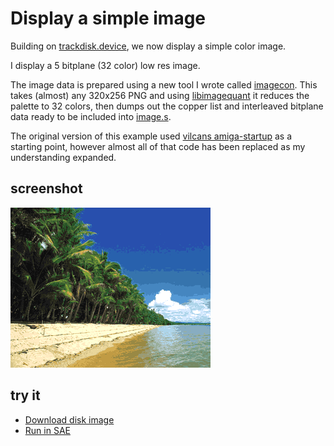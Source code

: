 Display a simple image
======================

Building on [trackdisk.device](../000.trackdisk), we now display a simple color image.

I display a 5 bitplane (32 color) low res image.

The image data is prepared using a new tool I wrote called [imagecon](../tools/imagecon/imagecon.c). This takes (almost) any 320x256 PNG and using [libimagequant](https://pngquant.org/lib/) it reduces the palette to 32 colors, then dumps out the copper list and interleaved bitplane data ready to be included into [image.s](image.s).

The original version of this example used [vilcans amiga-startup](https://github.com/vilcans/amiga-startup) as a starting point, however almost all of that code has been replaced as my understanding expanded.

screenshot
----------

![Screenshot](screenshot.png?raw=true)

try it
------
  * [Download disk image](bin/image.adf?raw=true)
  * <a href="http://alpine9000.github.io/ScriptedAmigaEmulator/#amiga_examples/image.adf" target="_blank">Run in SAE</a>
